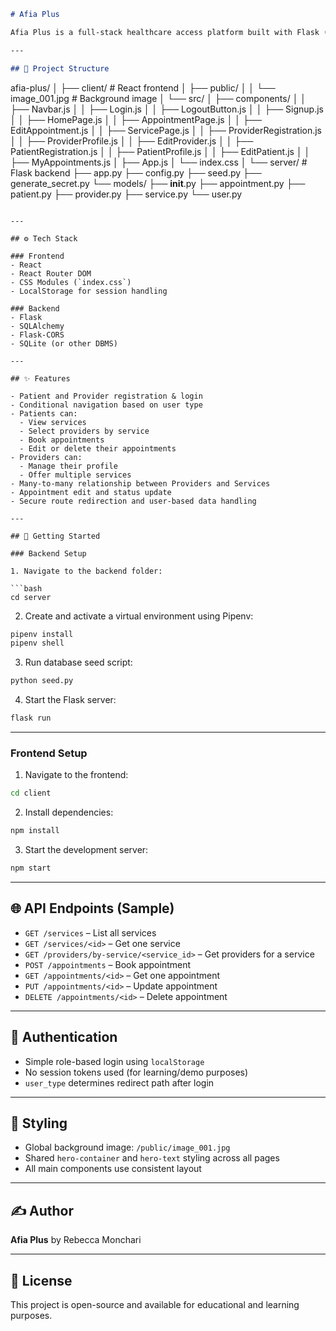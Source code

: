 ```markdown
# Afia Plus

Afia Plus is a full-stack healthcare access platform built with Flask (Python) for the backend and React for the frontend. It enables patients to register, book appointments with providers offering specific services, and manage their healthcare journey seamlessly.

---

## 📁 Project Structure

```
afia-plus/
│
├── client/                 # React frontend
│   ├── public/
│   │   └── image_001.jpg   # Background image
│   └── src/
│       ├── components/
│       │   ├── Navbar.js
│       │   ├── Login.js
│       │   ├── LogoutButton.js
│       │   ├── Signup.js
│       │   ├── HomePage.js
│       │   ├── AppointmentPage.js
│       │   ├── EditAppointment.js
│       │   ├── ServicePage.js
│       │   ├── ProviderRegistration.js
│       │   ├── ProviderProfile.js
│       │   ├── EditProvider.js
│       │   ├── PatientRegistration.js
│       │   ├── PatientProfile.js
│       │   ├── EditPatient.js
│       │   ├── MyAppointments.js
│       ├── App.js
│       └── index.css
│
└── server/                 # Flask backend
    ├── app.py
    ├── config.py
    ├── seed.py
    ├── generate_secret.py
    └── models/
        ├── __init__.py
        ├── appointment.py
        ├── patient.py
        ├── provider.py
        ├── service.py
        └── user.py
```

---

## ⚙️ Tech Stack

### Frontend
- React
- React Router DOM
- CSS Modules (`index.css`)
- LocalStorage for session handling

### Backend
- Flask
- SQLAlchemy
- Flask-CORS
- SQLite (or other DBMS)

---

## ✨ Features

- Patient and Provider registration & login
- Conditional navigation based on user type
- Patients can:
  - View services
  - Select providers by service
  - Book appointments
  - Edit or delete their appointments
- Providers can:
  - Manage their profile
  - Offer multiple services
- Many-to-many relationship between Providers and Services
- Appointment edit and status update
- Secure route redirection and user-based data handling

---

## 🚀 Getting Started

### Backend Setup

1. Navigate to the backend folder:

```bash
cd server
```

2. Create and activate a virtual environment using Pipenv:

```bash
pipenv install
pipenv shell
```

3. Run database seed script:

```bash
python seed.py
```

4. Start the Flask server:

```bash
flask run
```

---

### Frontend Setup

1. Navigate to the frontend:

```bash
cd client
```

2. Install dependencies:

```bash
npm install
```

3. Start the development server:

```bash
npm start
```

---

## 🌐 API Endpoints (Sample)

- `GET /services` – List all services
- `GET /services/<id>` – Get one service
- `GET /providers/by-service/<service_id>` – Get providers for a service
- `POST /appointments` – Book appointment
- `GET /appointments/<id>` – Get one appointment
- `PUT /appointments/<id>` – Update appointment
- `DELETE /appointments/<id>` – Delete appointment

---

## 🔐 Authentication

- Simple role-based login using `localStorage`
- No session tokens used (for learning/demo purposes)
- `user_type` determines redirect path after login

---

## 🎨 Styling

- Global background image: `/public/image_001.jpg`
- Shared `hero-container` and `hero-text` styling across all pages
- All main components use consistent layout

---

## ✍️ Author

**Afia Plus** by Rebecca Monchari

---

## 📝 License

This project is open-source and available for educational and learning purposes.
```

